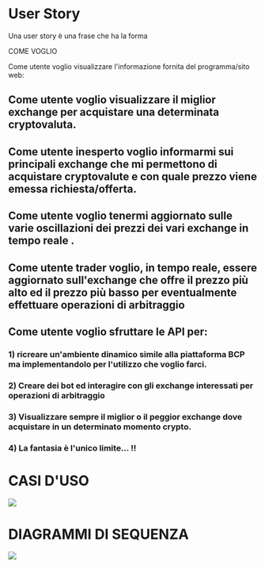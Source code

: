 # User Story

Una user story è una frase che ha la forma

COME <RUOLO> VOGLIO <COSA>

Come utente voglio visualizzare l'informazione fornita del programma/sito web:

<h2>Come utente voglio <b> visualizzare il miglior exchange </b> per acquistare una determinata cryptovaluta.</h2>
<h2>Come utente inesperto voglio informarmi sui principali exchange che mi permettono di acquistare cryptovalute e con quale 
  prezzo viene emessa richiesta/offerta.</h2>
<h2>Come utente voglio tenermi aggiornato sulle varie oscillazioni dei prezzi dei vari exchange <b> in tempo reale </b>.</h2>
<h2>Come utente <b> trader </b> voglio, in tempo reale, essere aggiornato sull'exchange che offre il prezzo più alto ed il prezzo più basso
  per eventualmente effettuare operazioni di <b> arbitraggio</b></h2>
<h2>Come utente voglio sfruttare le API per:</h2> 
<h3>1) ricreare un'ambiente dinamico simile alla piattaforma BCP ma implementandolo per l'utilizzo che voglio farci.</h3>
<h3>2) Creare dei bot ed interagire con gli exchange interessati per operazioni di arbitraggio </h3>
<h3>3) Visualizzare sempre il miglior o il peggior exchange dove acquistare in un determinato momento crypto.</h3>
<h3>4) La fantasia è l'unico limite... !!</h3>


# CASI D'USO

<img src="CD.png">

# DIAGRAMMI DI SEQUENZA

<img src="SD.png">
